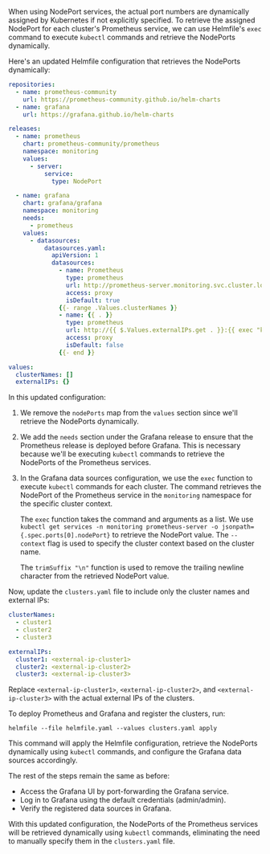 When using NodePort services, the actual port numbers are dynamically assigned by Kubernetes if not explicitly specified. To retrieve the assigned NodePort for each cluster's Prometheus service, we can use Helmfile's `exec` command to execute `kubectl` commands and retrieve the NodePorts dynamically.

Here's an updated Helmfile configuration that retrieves the NodePorts dynamically:

```yaml
repositories:
  - name: prometheus-community
    url: https://prometheus-community.github.io/helm-charts
  - name: grafana
    url: https://grafana.github.io/helm-charts

releases:
  - name: prometheus
    chart: prometheus-community/prometheus
    namespace: monitoring
    values:
      - server:
          service:
            type: NodePort

  - name: grafana
    chart: grafana/grafana
    namespace: monitoring
    needs:
      - prometheus
    values:
      - datasources:
          datasources.yaml:
            apiVersion: 1
            datasources:
              - name: Prometheus
                type: prometheus
                url: http://prometheus-server.monitoring.svc.cluster.local
                access: proxy
                isDefault: true
              {{- range .Values.clusterNames }}
              - name: {{ . }}
                type: prometheus
                url: http://{{ $.Values.externalIPs.get . }}:{{ exec "kubectl" (list "get" "services" "-n" "monitoring" "prometheus-server" "-o" "jsonpath={.spec.ports[0].nodePort}" "--context" (printf "kind-%s" .)) | trimSuffix "\n" }}
                access: proxy
                isDefault: false
              {{- end }}

values:
  clusterNames: []
  externalIPs: {}
```

In this updated configuration:

1. We remove the `nodePorts` map from the `values` section since we'll retrieve the NodePorts dynamically.

2. We add the `needs` section under the Grafana release to ensure that the Prometheus release is deployed before Grafana. This is necessary because we'll be executing `kubectl` commands to retrieve the NodePorts of the Prometheus services.

3. In the Grafana data sources configuration, we use the `exec` function to execute `kubectl` commands for each cluster. The command retrieves the NodePort of the Prometheus service in the `monitoring` namespace for the specific cluster context.

   The `exec` function takes the command and arguments as a list. We use `kubectl get services -n monitoring prometheus-server -o jsonpath={.spec.ports[0].nodePort}` to retrieve the NodePort value. The `--context` flag is used to specify the cluster context based on the cluster name.

   The `trimSuffix "\n"` function is used to remove the trailing newline character from the retrieved NodePort value.

Now, update the `clusters.yaml` file to include only the cluster names and external IPs:

```yaml
clusterNames:
  - cluster1
  - cluster2
  - cluster3

externalIPs:
  cluster1: <external-ip-cluster1>
  cluster2: <external-ip-cluster2>
  cluster3: <external-ip-cluster3>
```

Replace `<external-ip-cluster1>`, `<external-ip-cluster2>`, and `<external-ip-cluster3>` with the actual external IPs of the clusters.

To deploy Prometheus and Grafana and register the clusters, run:

```
helmfile --file helmfile.yaml --values clusters.yaml apply
```

This command will apply the Helmfile configuration, retrieve the NodePorts dynamically using `kubectl` commands, and configure the Grafana data sources accordingly.

The rest of the steps remain the same as before:

- Access the Grafana UI by port-forwarding the Grafana service.
- Log in to Grafana using the default credentials (admin/admin).
- Verify the registered data sources in Grafana.

With this updated configuration, the NodePorts of the Prometheus services will be retrieved dynamically using `kubectl` commands, eliminating the need to manually specify them in the `clusters.yaml` file.
